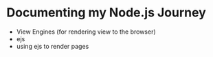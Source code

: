 # Documenting my Node.js Journey

- View Engines (for rendering view to the browser)
- ejs
- using ejs to render pages
